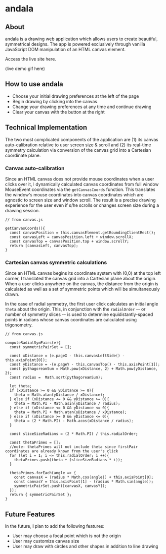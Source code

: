 # andala

## About
andala is a drawing web application which allows users to create beautiful, symmetrical designs. The app is powered exclusively through vanilla JavaScript DOM manipulation of an HTML canvas element.

Access the live site here.

(live demo gif here)

## How to use andala
* Choose your initial drawing preferences at the left of the page
* Begin drawing by clicking into the canvas
* Change your drawing preferences at any time and continue drawing
* Clear your canvas with the button at the right

## Technical Implementation
The two most complicated components of the application are (1) its canvas auto-calibration relative to user screen size & scroll and (2) its real-time symmetry calculation via conversion of the canvas grid into a Cartesian coordinate plane.

### Canvas auto-calibration
Since an HTML canvas does not provide mouse coordinates when a user clicks over it, I dynamically calculated canvas coordinates from full window MouseEvent coordinates via the `getCanvasCoords` function. This translates the window's mouse coordinates into canvas coordinates which are agnostic to screen size and window scroll. The result is a precise drawing experience for the user even if s/he scrolls or changes screen size during a drawing session.

```
// from canvas.js

getCanvasCoords(){
  const canvasPosition = this.canvasElement.getBoundingClientRect();
  const canvasLeft = canvasPosition.left + window.scrollX;
  const canvasTop = canvasPosition.top + window.scrollY;
  return [canvasLeft, canvasTop];
}
```

### Cartesian canvas symmetric calculations
Since an HTML canvas begins its coordinate system with (0,0) at the top left corner, I translated the canvas grid into a Cartesian plane about the origin. When a user clicks anywhere on the canvas, the distance from the origin is calculated as well as a set of symmetric points which will be simultaneously drawn.

In the case of radial symmetry, the first user click calculates an initial angle `theta` about the origin. This, in conjunction with the `radialOrder` -- or number of symmetry slices -- is used to determine equidistantly-spaced points in radians whose canvas coordinates are calculated using trigonometry.

```
// from canvas.js

computeRadialSymPairs(e){
  const symmetricPairSet = [];

  const xDistance = (e.pageX - this.canvasLeftSide() - this.axisPoint[0]);
  const yDistance = -(e.pageY - this.canvasTop() - this.axisPoint[1]);
  const pythagoreanSum = Math.pow(xDistance, 2) + Math.pow(yDistance, 2);
  const radius =  Math.sqrt(pythagoreanSum);

  let theta;
  if (xDistance >= 0 && yDistance >= 0){
    theta = Math.atan(yDistance / xDistance);
  } else if (xDistance <= 0 && yDistance >= 0){
    theta = Math.PI - Math.asin(yDistance / radius);
  } else if (xDistance <= 0 && yDistance <= 0){
    theta = Math.PI + Math.atan(yDistance / xDistance);
  } else if (xDistance >= 0 && yDistance <= 0){
    theta = (2 * Math.PI) - Math.acos(xDistance / radius);
  }

  const sliceSizeRadians = (2 * Math.PI) / this.radialOrder;

  const thetaPrimes = [];
  //note: thetaPrimes will not include theta since firstPair coordinates are already known from the user's click
  for (let i = 1; i <= this.radialOrder; i ++){
    thetaPrimes.push(theta + (sliceSizeRadians * i));
  }

  thetaPrimes.forEach(angle => {
    const canvasX = (radius * Math.cos(angle)) + this.axisPoint[0];
    const canvasY = this.axisPoint[1] - (radius * Math.sin(angle));
    symmetricPairSet.push([canvasX, canvasY]);
  });
  return { symmetricPairSet };
}

```

## Future Features
In the future, I plan to add the following features:

* User may choose a focal point which is not the origin
* User may customize canvas size
* User may draw with circles and other shapes in addition to line drawing
